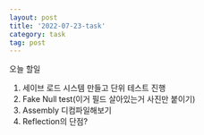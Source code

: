 ```yaml
---
layout: post
title: '2022-07-23-task'
category: task
tag: post
---
```

오늘 할일
1. 세이브 로드 시스템 만들고 단위 테스트 진행
2. Fake Null test(이거 필드 살아있는거 사진만 붙이기)
3. Assembly 디컴파일해보기
4. Reflection의 단점?
